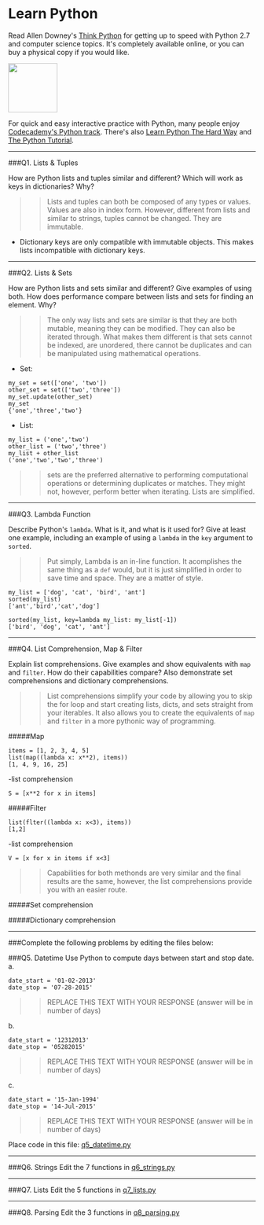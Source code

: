 # Learn Python

Read Allen Downey's [Think Python](http://www.greenteapress.com/thinkpython/) for getting up to speed with Python 2.7 and computer science topics. It's completely available online, or you can buy a physical copy if you would like.

<a href="http://www.greenteapress.com/thinkpython/"><img src="img/think_python.png" style="width: 100px;" target="_blank"></a>

For quick and easy interactive practice with Python, many people enjoy [Codecademy's Python track](http://www.codecademy.com/en/tracks/python). There's also [Learn Python The Hard Way](http://learnpythonthehardway.org/book/) and [The Python Tutorial](https://docs.python.org/2/tutorial/).

---

###Q1. Lists &amp; Tuples

How are Python lists and tuples similar and different? Which will work as keys in dictionaries? Why?

>> Lists and tuples can both be composed of any types or values. Values are also in index form. However, different from lists and similar to strings, tuples cannot be changed. They are immutable.
- Dictionary keys are only compatible with immutable objects. This makes lists incompatible with dictionary keys. 

---

###Q2. Lists &amp; Sets

How are Python lists and sets similar and different? Give examples of using both. How does performance compare between lists and sets for finding an element. Why?

>> The only way lists and sets are similar is that they are both mutable, meaning they can be modified. They can also be iterated through. What makes them different is that sets cannot be indexed, are unordered, there cannot be duplicates and can be manipulated using mathematical operations.

- Set:
```
my_set = set(['one', 'two'])
other_set = set(['two','three'])
my_set.update(other_set)
my_set
{'one','three','two'}
```
- List:
```
my_list = ('one','two')
other_list = ('two','three')
my_list + other_list
('one','two','two','three')
```
>> sets are the preferred alternative to performing computational operations or determining duplicates or matches. They might not, however, perform better when iterating. Lists are simplified.

---
###Q3. Lambda Function

Describe Python's `lambda`. What is it, and what is it used for? Give at least one example, including an example of using a `lambda` in the `key` argument to `sorted`.

>> Put simply, Lambda is an in-line function. It acomplishes the same thing as a `def` would, but it is just simplified in order to save time and space. They are a matter of style.

```
my_list = ['dog', 'cat', 'bird', 'ant']
sorted(my_list)
['ant','bird','cat','dog']
```
```
sorted(my_list, key=lambda my_list: my_list[-1])
['bird', 'dog', 'cat', 'ant']
```

---
###Q4. List Comprehension, Map &amp; Filter

Explain list comprehensions. Give examples and show equivalents with `map` and `filter`. How do their capabilities compare? Also demonstrate set comprehensions and dictionary comprehensions.

>> List comprehensions simplify your code by allowing you to skip the for loop and start creating lists, dicts, and sets straight from your iterables. It also allows you to create the equivalents of `map` and `filter` in a more pythonic way of programming.

#####Map
```
items = [1, 2, 3, 4, 5]
list(map((lambda x: x**2), items))
[1, 4, 9, 16, 25]
```
-list comprehension
```
S = [x**2 for x in items] 
```
#####Filter
```
list(flter((lambda x: x<3), items))
[1,2]
```
-list comprehension
```
V = [x for x in items if x<3]
```

>> Capabilities for both methonds are very similar and the final results are the same, however, the list comprehensions provide you with an easier route.

#####Set comprehension


#####Dictionary comprehension


---

###Complete the following problems by editing the files below:

###Q5. Datetime
Use Python to compute days between start and stop date.   
a.  

```
date_start = '01-02-2013'    
date_stop = '07-28-2015'
```

>> REPLACE THIS TEXT WITH YOUR RESPONSE (answer will be in number of days)

b.  
```
date_start = '12312013'  
date_stop = '05282015'  
```

>> REPLACE THIS TEXT WITH YOUR RESPONSE (answer will be in number of days)

c.  
```
date_start = '15-Jan-1994'      
date_stop = '14-Jul-2015'  
```

>> REPLACE THIS TEXT WITH YOUR RESPONSE  (answer will be in number of days)

Place code in this file: [q5_datetime.py](python/q5_datetime.py)

---

###Q6. Strings
Edit the 7 functions in [q6_strings.py](python/q6_strings.py)

---

###Q7. Lists
Edit the 5 functions in [q7_lists.py](python/q7_lists.py)

---

###Q8. Parsing
Edit the 3 functions in [q8_parsing.py](python/q8_parsing.py)





